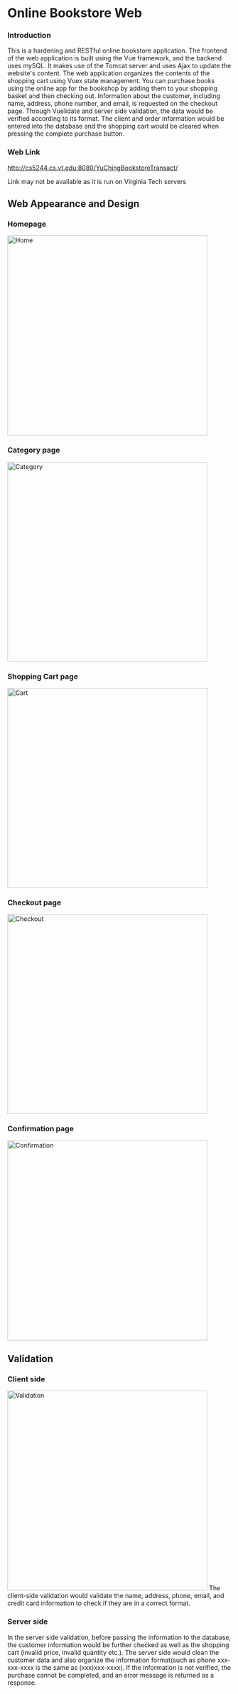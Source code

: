 # Online Bookstore Web
### Introduction
This is a hardening and RESTful online bookstore application. 
The frontend of the web application is built using the Vue framework, and the backend uses mySQL. 
It makes use of the Tomcat server and uses Ajax to update the website's content. 
The web application organizes the contents of the shopping cart using Vuex state management. 
You can purchase books using the online app for the bookshop by adding them to your shopping basket and then checking out. 
Information about the customer, including name, address, phone number, and email, is requested on the checkout page. 
Through Vuelidate and server side validation, the data would be verified according to its format. 
The client and order information would be entered into the database and the shopping cart would be cleared when pressing the complete purchase button.

### Web Link
http://cs5244.cs.vt.edu:8080/YuChingBookstoreTransact/

Link may not be available as it is run on Virginia Tech servers

## Web Appearance and Design
### Homepage
<img width="450" alt="Home" src="https://user-images.githubusercontent.com/39873770/206364480-bb21dfc3-d8bd-4010-a2d0-cd2a88fa1e69.png">

### Category page
<img width="450" alt="Category" src="https://user-images.githubusercontent.com/39873770/206368168-8ea2cd33-dea6-4d46-a3cc-d8335fe89215.png">

### Shopping Cart page
<img width="450" alt="Cart" src="https://user-images.githubusercontent.com/39873770/206369823-5ab5b50d-ad6a-4250-857f-86d3f17f9ae2.png">

### Checkout page
<img width="450" alt="Checkout" src="https://user-images.githubusercontent.com/39873770/206610655-31b58dba-6d73-420c-95d7-f21cdcb73847.png">

### Confirmation page
<img width="450" alt="Confirmation" src="https://user-images.githubusercontent.com/39873770/206614163-a6f4fe8d-606d-4022-8bda-0ad4c0864e19.png">

## Validation
### Client side
<img width="450" alt="Validation" src="https://user-images.githubusercontent.com/39873770/206617369-89741eb4-4e92-4d7b-9056-01d12adf6fa2.png">
The client-side validation would validate the name, address, phone, email, and credit card information to check if they are in a correct format.

### Server side
In the server side validation, before passing the information to the database, the customer information would be further checked as well as the shopping cart (invalid price, invalid quantity etc.). The server side would clean the customer data and also organize the information format(such as phone xxx-xxx-xxxx is the same as (xxx)xxx-xxxx). If the information is not verified, the purchase cannot be completed, and an error message is returned as a response.
